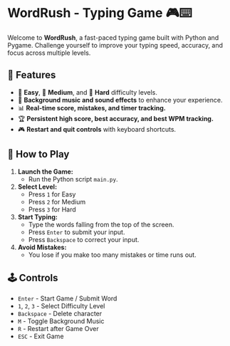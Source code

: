 # WordRush - Typing Game 🎮⌨️

Welcome to **WordRush**, a fast-paced typing game built with Python and Pygame. 
Challenge yourself to improve your typing speed, accuracy, and focus across multiple levels.

## 🎯 Features

- 🐢 **Easy**, 🚗 **Medium**, and 🚀 **Hard** difficulty levels.
- 🎵 **Background music and sound effects** to enhance your experience.
- 📊 **Real-time score, mistakes, and timer tracking.**
- 🏆 **Persistent high score, best accuracy, and best WPM tracking.**
- 🎮 **Restart and quit controls** with keyboard shortcuts.

## 🚀 How to Play

1. **Launch the Game:**
   - Run the Python script `main.py`.
2. **Select Level:**
   - Press `1` for Easy
   - Press `2` for Medium
   - Press `3` for Hard
3. **Start Typing:**
   - Type the words falling from the top of the screen.
   - Press `Enter` to submit your input.
   - Press `Backspace` to correct your input.
4. **Avoid Mistakes:**
   - You lose if you make too many mistakes or time runs out.

## 🕹️ Controls

- `Enter` - Start Game / Submit Word  
- `1`, `2`, `3` - Select Difficulty Level  
- `Backspace` - Delete character  
- `M` - Toggle Background Music  
- `R` - Restart after Game Over  
- `ESC` - Exit Game